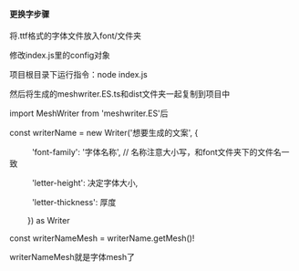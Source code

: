 #### 更换字步骤

将.ttf格式的字体文件放入font/文件夹

修改index.js里的config对象

项目根目录下运行指令：node index.js

然后将生成的meshwriter.ES.ts和dist文件夹一起复制到项目中

import MeshWriter from 'meshwriter.ES'后

const writerName = new Writer('想要生成的文案', {

          'font-family': '字体名称', // 名称注意大小写，和font文件夹下的文件名一致

          'letter-height': 决定字体大小,

          'letter-thickness': 厚度

        }) as Writer

const writerNameMesh = writerName.getMesh()!

writerNameMesh就是字体mesh了
